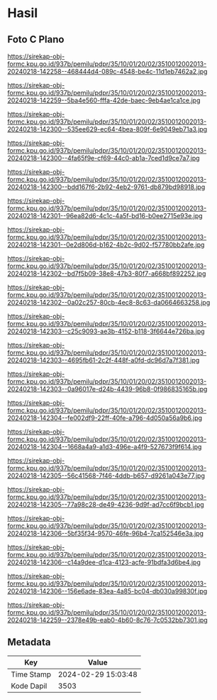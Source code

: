 # Hasil

## Foto C Plano

https://sirekap-obj-formc.kpu.go.id/937b/pemilu/pdpr/35/10/01/20/02/3510012002013-20240218-142258--468444d4-089c-4548-be4c-11d1eb7462a2.jpg

https://sirekap-obj-formc.kpu.go.id/937b/pemilu/pdpr/35/10/01/20/02/3510012002013-20240218-142259--5ba4e560-fffa-42de-baec-9eb4ae1ca1ce.jpg

https://sirekap-obj-formc.kpu.go.id/937b/pemilu/pdpr/35/10/01/20/02/3510012002013-20240218-142300--535ee629-ec64-4bea-809f-6e9049eb71a3.jpg

https://sirekap-obj-formc.kpu.go.id/937b/pemilu/pdpr/35/10/01/20/02/3510012002013-20240218-142300--4fa65f9e-cf69-44c0-ab1a-7ced1d9ce7a7.jpg

https://sirekap-obj-formc.kpu.go.id/937b/pemilu/pdpr/35/10/01/20/02/3510012002013-20240218-142300--bdd167f6-2b92-4eb2-9761-db879bd98918.jpg

https://sirekap-obj-formc.kpu.go.id/937b/pemilu/pdpr/35/10/01/20/02/3510012002013-20240218-142301--96ea82d6-4c1c-4a5f-bd16-b0ee2715e93e.jpg

https://sirekap-obj-formc.kpu.go.id/937b/pemilu/pdpr/35/10/01/20/02/3510012002013-20240218-142301--0e2d806d-b162-4b2c-9d02-f57780bb2afe.jpg

https://sirekap-obj-formc.kpu.go.id/937b/pemilu/pdpr/35/10/01/20/02/3510012002013-20240218-142302--bd7f5b09-38e8-47b3-80f7-a668bf892252.jpg

https://sirekap-obj-formc.kpu.go.id/937b/pemilu/pdpr/35/10/01/20/02/3510012002013-20240218-142302--0a02c257-80cb-4ec8-8c63-da0664663258.jpg

https://sirekap-obj-formc.kpu.go.id/937b/pemilu/pdpr/35/10/01/20/02/3510012002013-20240218-142303--c25c9093-ae3b-4152-b118-3f6644e726ba.jpg

https://sirekap-obj-formc.kpu.go.id/937b/pemilu/pdpr/35/10/01/20/02/3510012002013-20240218-142303--4695fb61-2c2f-448f-a0fd-dc96d7a7f381.jpg

https://sirekap-obj-formc.kpu.go.id/937b/pemilu/pdpr/35/10/01/20/02/3510012002013-20240218-142303--0a96017e-d24b-4439-96b8-0f986835165b.jpg

https://sirekap-obj-formc.kpu.go.id/937b/pemilu/pdpr/35/10/01/20/02/3510012002013-20240218-142304--fe002df9-22ff-40fe-a796-4d050a56a9b6.jpg

https://sirekap-obj-formc.kpu.go.id/937b/pemilu/pdpr/35/10/01/20/02/3510012002013-20240218-142304--1668a4a9-a1d3-496e-a4f9-527673f9f614.jpg

https://sirekap-obj-formc.kpu.go.id/937b/pemilu/pdpr/35/10/01/20/02/3510012002013-20240218-142305--56c41568-7f46-4ddb-b657-d9261a043e77.jpg

https://sirekap-obj-formc.kpu.go.id/937b/pemilu/pdpr/35/10/01/20/02/3510012002013-20240218-142305--77a98c28-de49-4236-9d9f-ad7cc6f9bcb1.jpg

https://sirekap-obj-formc.kpu.go.id/937b/pemilu/pdpr/35/10/01/20/02/3510012002013-20240218-142306--5bf35f34-9570-46fe-96b4-7ca152546e3a.jpg

https://sirekap-obj-formc.kpu.go.id/937b/pemilu/pdpr/35/10/01/20/02/3510012002013-20240218-142306--c14a9dee-d1ca-4123-acfe-91bdfa3d6be4.jpg

https://sirekap-obj-formc.kpu.go.id/937b/pemilu/pdpr/35/10/01/20/02/3510012002013-20240218-142306--156e6ade-83ea-4a85-bc04-db030a99830f.jpg

https://sirekap-obj-formc.kpu.go.id/937b/pemilu/pdpr/35/10/01/20/02/3510012002013-20240218-142259--2378e49b-eab0-4b60-8c76-7c0532bb7301.jpg


## Metadata

| Key        | Value               |
| ---------- | ------------------- |
| Time Stamp | 2024-02-29 15:03:48 |
| Kode Dapil | 3503                |



